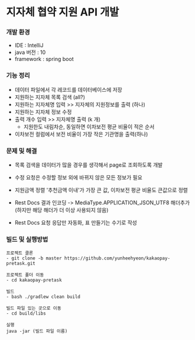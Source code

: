 #  지자체 협약 지원 API 개발 

### 개발 환경
* IDE : IntelliJ  
* java 버전 : 10
* framework : spring boot

### 기능 정리
* 데이터 파일에서 각 레코드를 데이터베이스에 저장
* 지원하는 지자체 목록 검색 (all?)
* 지원하는 지자체명 입력 >> 지자체의 지원정보를 출력 (하나)
* 지원하는 지자체 정보 수정 
* 출력 개수 입력 >> 지자체명 출력 (k 개)
    * 지원한도 내림차순, 동일하면 이차보전 평균 비율이 적은 순서
* 이차보전 컬럼에서 보전 비율이 가장 작은 기관명을 출력(하나)
    
### 문제 및 해결
* 목록 검색을 데이터가 많을 경우를 생각해서 page로 조회하도록 개발

* 수정 요청은 수정할 정보 외에 바뀌지 않은 모든 정보가 필요

* 지원금액 정렬 '추천금액 이내'가 가장 큰 값, 이차보전 평균 비율도 큰값으로 정렬

* Rest Docs 결과 인코딩 -> MediaType.APPLICATION_JSON_UTF8 해더추가 (하지만 해당 해더가 더 이상 사용되지 않음)

* Rest Docs 요청 응답만 자동화, 표 만들기는 수기로 작성

### 빌드 및 실행방법

~~~
프로젝트 클론
- git clone -b master https://github.com/yunheehyeon/kakaopay-pretask.git

프로젝트 폴더 이동
- cd kakaopay-pretask

빌드
- bash ./gradlew clean build

빌드 파일 있는 곳으로 이동
- cd build/libs

실행
java -jar (빌드 파일 이름)
~~~
